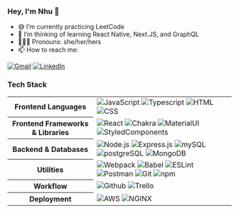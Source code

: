 ### Hey, I'm Nhu 👋

- 😅 I’m currently practicing LeetCode 
- 🤨 I’m thinking of learning React Native, Next.JS, and GraphQL
- 💁🏻‍♀️ Pronouns: she/her/hers
- 📫 How to reach me:


[![Gmail](https://img.shields.io/badge/Gmail-D14836?style=for-the-badge&logo=gmail&logoColor=white&link=mailto:nhumaix30@gmail.com)](mailto:nhu.h.mai@gmail.com) [![LinkedIn](https://img.shields.io/badge/linkedin-%230077B5.svg?style=for-the-badge&logo=linkedin&logoColor=white)](https://www.linkedin.com/in/nhu-mai/)


### Tech Stack



<table align="center">
  <tbody>
    <tr>
      <th>Frontend Languages</th>
      <td>
        <img alt="JavaScript" src="https://img.shields.io/badge/javascript%20-%23323330.svg?&style=for-the-badge&logo=javascript&logoColor=%23F7DF1E" />
        <img alt="Typescript" src="https://img.shields.io/badge/typescript-%23404d59.svg?style=for-the-badge&logo=typescript&logoColor=%2361DAFB" />
        <img alt="HTML" src="https://img.shields.io/badge/html5%20-%23E34F26.svg?&style=for-the-badge&logo=html5&logoColor=white" />
        <img alt="CSS" src="https://img.shields.io/badge/css3%20-%231572B6.svg?&style=for-the-badge&logo=css3&logoColor=white" />
      </td>
    </tr>
    <tr>
      <th>Frontend Frameworks & Libraries</th>
      <td>
        <img alt="React" src="https://img.shields.io/badge/react%20-%2320232a.svg?&style=for-the-badge&logo=react&logoColor=%2361DAFB" />
        <img alt="Chakra" src="https://img.shields.io/badge/chakra-%234ED1C5.svg?style=for-the-badge&logo=chakraui&logoColor=white" />
        <img alt="MaterialUI" src="https://img.shields.io/badge/material-ui%20-%231572B6.svg?&style=for-the-badge&logo=material-ui&logoColor=white" />
        <img alt="StyledComponents" src="https://img.shields.io/badge/styled--components-DB7093?style=for-the-badge&logo=styled-components&logoColor=white" />
      </td>
    </tr>
        <tr>
      <th>Backend & Databases</th>
      <td>
        <img alt="Node.js" src="https://img.shields.io/badge/node.js-6DA55F?style=for-the-badge&logo=node.js&logoColor=white"/>
        <img alt="Express.js" src="https://img.shields.io/badge/express.js-%23404d59.svg?style=for-the-badge&logo=express&logoColor=%2361DAFB" />
        <img alt="mySQL" src="https://img.shields.io/badge/mysql-%2300f.svg?style=for-the-badge&logo=mysql&logoColor=white"/>
        <img alt="postgreSQL" src="https://img.shields.io/badge/postgres-%23316192.svg?style=for-the-badge&logo=postgresql&logoColor=white"/>
        <img alt="MongoDB" src="https://img.shields.io/badge/MongoDB-%234ea94b.svg?style=for-the-badge&logo=mongodb&logoColor=white"/>
      </td>
    </tr>
    <tr>
      <th>Utilities</th>
      <td>
        <img alt="Webpack" src="https://img.shields.io/badge/webpack%20-%2320232a.svg?&style=for-the-badge&logo=webpack&logoColor=%2361DAFB" />
        <img alt="Babel" src="https://img.shields.io/badge/Babel-F9DC3e?style=for-the-badge&logo=babel&logoColor=black" />
        <img alt="ESLint" src="https://img.shields.io/badge/ESLint-4B3263?style=for-the-badge&logo=eslint&logoColor=white" />
        <img alt="Postman" src="https://img.shields.io/badge/Postman-FF6C37?style=for-the-badge&logo=Postman&logoColor=white" />
        <img alt="Git" src="https://img.shields.io/badge/Git-F05032?style=for-the-badge&logo=git&logoColor=white" />
        <img alt="npm" src="https://img.shields.io/badge/NPM-%23000000.svg?style=for-the-badge&logo=npm&logoColor=white" />
      </td>
    </tr>
     <tr>
      <th>Workflow</th>
      <td>
        <img alt="Github" src="https://img.shields.io/badge/GitHub-100000?style=for-the-badge&logo=github&logoColor=white"/>
        <img alt="Trello" src="https://img.shields.io/badge/Trello-%23026AA7.svg?&style=for-the-badge&logo=Trello&logoColor=white"/>
      </td>
    </tr>
    <tr>
      <th>Deployment</th>
      <td>
        <img alt="AWS" src="https://img.shields.io/badge/Amazon_AWS-232F3E?style=for-the-badge&logo=amazon-aws&logoColor=white"/>
        <img alt="NGINX" src="https://img.shields.io/badge/nginx-%23009639.svg?style=for-the-badge&logo=nginx&logoColor=white"/>
      </td>
    </tr>
  </tbody>
</table>
